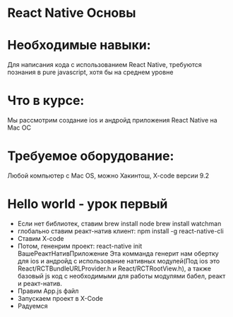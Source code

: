 # React Native Основы
# Необходимые навыки:
Для написания кода с использованием React Native, требуются познания в pure javascript, хотя бы на среднем уровне
# Что в курсе:
Мы рассмотрим создание ios и андройд приложения React Native на Мас ОС
# Требуемое оборудование:
Любой компьютер с Mac OS, можно Хакинтош, X-code версии 9.2

# Hello world - урок первый
- Если нет библиотек, ставим 
    brew install node
    brew install watchman
- глобально ставим реакт-натив клиент:
    npm install -g react-native-cli
- Ставим X-code
- Потом, гененрим проект: 
    react-native init ВашеРеактНативПриложение
Эта комманда генерит нам обертку для ios и андройд с использование нативных модулей(Под ios это React/RCTBundleURLProvider.h и React/RCTRootView.h), а также базовый js код с необходимыми для работы модулями бабел, реакт и реакт-натив. 
- Правим App.js файл
- Запускаем проект в X-Code
- Радуемся


